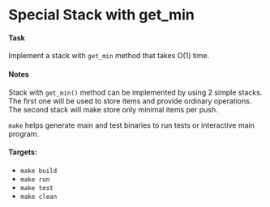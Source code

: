 # Special Stack with get_min

#### Task
Implement a stack with ```get_min``` method that takes O(1) time.

#### Notes
Stack with ```get_min()``` method can be implemented by using 2 simple stacks. The first one will be used to store items and provide ordinary operations. The second stack will make store only minimal items per push.

```make``` helps generate main and test binaries to run tests or interactive main program.

#### Targets:
  * ```make build```
  * ```make run```
  * ```make test```
  * ```make clean```
